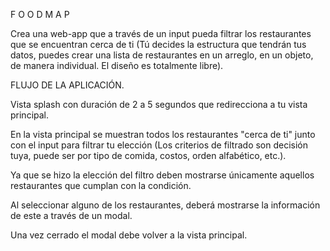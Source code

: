 F O O D M A P

Crea una web-app que a través de un input pueda filtrar los restaurantes que se encuentran cerca de ti (Tú decides la estructura que tendrán tus datos, puedes crear una lista de restaurantes en un arreglo, en un objeto, de manera individual. El diseño es totalmente libre).

FLUJO DE LA APLICACIÓN.

Vista splash con duración de 2 a 5 segundos que redirecciona a tu vista principal.

En la vista principal se muestran todos los restaurantes "cerca de ti" junto con el input para filtrar tu elección (Los criterios de filtrado son decisión tuya, puede ser por tipo de comida, costos, orden alfabético, etc.).

Ya que se hizo la elección del filtro deben mostrarse únicamente aquellos restaurantes que cumplan con la condición.

Al seleccionar alguno de los restaurantes, deberá mostrarse la información de este a través de un modal.

Una vez cerrado el modal debe volver a la vista principal. 
